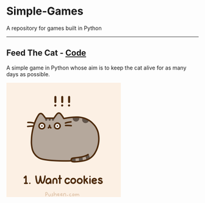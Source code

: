 # Simple-Games
A repository for games built in Python


---------------------------


## Feed The Cat - [Code](https://github.com/Shibpur-Open-Source-Community/Simple-Games/tree/master/Feed_The_CaT)

A simple game in Python whose aim is to keep the cat alive for as many days as possible.

![Hungry Cat](https://github.com/Shibpur-Open-Source-Community/Simple-Games/blob/master/Feed_The_CaT/hungry.gif)
